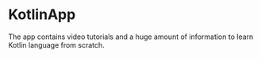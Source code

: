 # KotlinApp

The app contains video tutorials and a huge amount of information to learn Kotlin language from scratch. 
